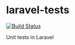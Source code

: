 laravel-tests
=============

[![Build Status](https://travis-ci.org/xeeeveee/laravel-tests.svg?branch=master)](https://travis-ci.org/xeeeveee/laravel-tests)

Unit tests in Laravel
